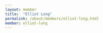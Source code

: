 ```yaml
---
layout: member
title:  "Elliot Long"
permalink: /about/members/elliot-long.html
member: elliot-long
---
```

